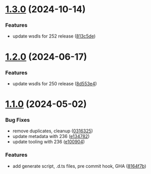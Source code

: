 # [1.3.0](https://github.com/forcedotcom/wsdl/compare/1.2.0...1.3.0) (2024-10-14)


### Features

* update wsdls for 252 release ([813c5de](https://github.com/forcedotcom/wsdl/commit/813c5dea7ebdebfe349a14fd41ac639708ab0fa5))



# [1.2.0](https://github.com/forcedotcom/wsdl/compare/1.1.0...1.2.0) (2024-06-17)


### Features

* update wsdls for 250 release ([8d553e4](https://github.com/forcedotcom/wsdl/commit/8d553e47155d95e5370d440e219e3044356c0b97))



# [1.1.0](https://github.com/forcedotcom/wsdl/compare/e100904cc6db5a420c1df52e3fe6ccbed7f99c74...1.1.0) (2024-05-02)


### Bug Fixes

* remove duplicates, cleanup ([0316325](https://github.com/forcedotcom/wsdl/commit/0316325db50ee7419daf02e76cc2089ecb759b76))
* update metadata with 236 ([e134782](https://github.com/forcedotcom/wsdl/commit/e134782f7254651b13f757b3a7a14eb673fb3fe8))
* update tooling with 236 ([e100904](https://github.com/forcedotcom/wsdl/commit/e100904cc6db5a420c1df52e3fe6ccbed7f99c74))


### Features

* add generate script, .d.ts files, pre commit hook, GHA ([8164f7b](https://github.com/forcedotcom/wsdl/commit/8164f7bb59670018ef4e795a89376704ca2f0e35))




